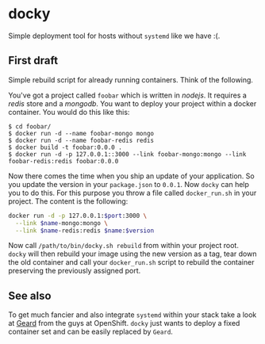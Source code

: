 # docky

Simple deployment tool for hosts without `systemd` like we have :(.

## First draft

Simple rebuild script for already running containers. Think of the following.

You've got a project called `foobar` which is written in *nodejs*. It requires a
*redis* store and a *mongodb*. You want to deploy your project within a docker
container. You would do this like this:

    $ cd foobar/
    $ docker run -d --name foobar-mongo mongo
    $ docker run -d --name foobar-redis redis
    $ docker build -t foobar:0.0.0 .
    $ docker run -d -p 127.0.0.1::3000 --link foobar-mongo:mongo --link foobar-redis:redis foobar:0.0.0

Now there comes the time when you ship an update of your application. So you
update the version in your `package.json` to `0.0.1`. Now `docky` can help you
to do this. For this purpose you throw a file called `docker_run.sh` in your
project. The content is the following:

```sh
docker run -d -p 127.0.0.1:$port:3000 \
  --link $name-mongo:mongo \
  --link $name-redis:redis $name:$version
```

Now call `/path/to/bin/docky.sh rebuild` from within your project root. `docky` will then rebuild
your image using the new version as a tag, tear down the old container and call
your `docker_run.sh` script to rebuild the container preserving the previously
assigned port.

## See also

To get much fancier and also integrate `systemd` within your stack take a look
at [Geard](https://openshift.github.io/geard/) from the guys at OpenShift.
`docky` just wants to deploy a fixed container set and can be easily replaced by
`Geard`.
